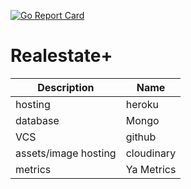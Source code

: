 [![Go Report Card](https://goreportcard.com/badge/github.com/eddiefisher/realestate)](https://goreportcard.com/report/github.com/eddiefisher/realestate)

# Realestate+

| Description          | Name       |
| ---                  | ---        |
| hosting              | heroku     |
| database             | Mongo      |
| VCS                  | github     |
| assets/image hosting | cloudinary |
| metrics              | Ya Metrics |
